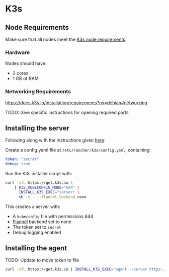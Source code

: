 # K3s

## Node Requirements

Make sure that all nodes meet the [K3s node requirements](https://docs.k3s.io/installation/requirements).

### Hardware

Nodes should have:
- 2 cores
- 1 GB of RAM

### Networking Requirements

https://docs.k3s.io/installation/requirements?os=debian#networking

TODO: Give specific instructions for opening required ports

## Installing the server

Following along with the instructions given [here](https://docs.k3s.io/installation/configuration#putting-it-all-together):

Create a config.yaml file at `/etc/rancher/k3s/config.yaml`, containing:

```yaml
token: "secret"
debug: true
```

Run the K3s installer script with:

```bash
curl -sfL https://get.k3s.io \
    | K3S_KUBECONFIG_MODE="644" \
      INSTALL_K3S_EXEC="server" \
      sh -s - --flannel-backend none
```

This creates a server with:

- A `kubeconfig` file with permissions 644
- [Flannel](https://docs.k3s.io/installation/network-options#flannel-options) backend set to none
- The token set to `secret`
- Debug logging enabled

## Installing the agent

TODO: Update to move token to file

```bash
curl -sfL https://get.k3s.io | INSTALL_K3S_EXEC="agent --server https://k3s.example.com --token mypassword" sh -s -
```
